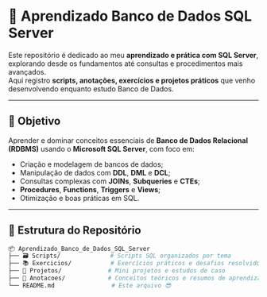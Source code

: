 # 🧠 Aprendizado Banco de Dados SQL Server

Este repositório é dedicado ao meu **aprendizado e prática com SQL Server**, explorando desde os fundamentos até consultas e procedimentos mais avançados.  
Aqui registro **scripts, anotações, exercícios e projetos práticos** que venho desenvolvendo enquanto estudo Banco de Dados.

---

## 🚀 Objetivo

Aprender e dominar conceitos essenciais de **Banco de Dados Relacional (RDBMS)** usando o **Microsoft SQL Server**, com foco em:

- Criação e modelagem de bancos de dados;
- Manipulação de dados com **DDL**, **DML** e **DCL**;
- Consultas complexas com **JOINs**, **Subqueries** e **CTEs**;
- **Procedures**, **Functions**, **Triggers** e **Views**;
- Otimização e boas práticas em SQL.

---

## 📂 Estrutura do Repositório

```bash
📦 Aprendizado_Banco_de_Dados_SQL_Server
├── 🗃️ Scripts/              # Scripts SQL organizados por tema
├── 📚 Exercicios/           # Exercícios práticos e desafios resolvidos
├── 🧩 Projetos/             # Mini projetos e estudos de caso
├── 📝 Anotacoes/            # Conceitos teóricos e resumos de aprendizado
└── README.md                # Este arquivo 😎
